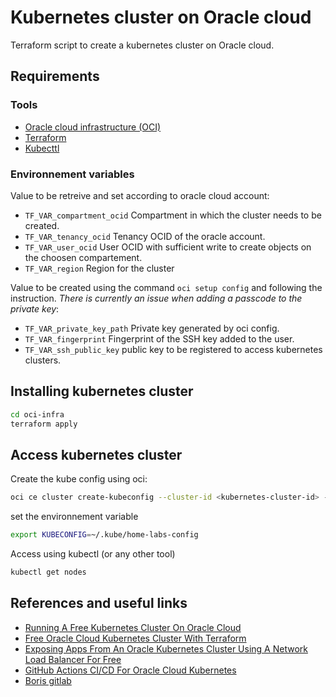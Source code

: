 # Kubernetes cluster on Oracle cloud

Terraform script to create a kubernetes cluster on Oracle cloud.

## Requirements 

### Tools

- [Oracle cloud infrastructure (OCI)](https://docs.oracle.com/en-us/iaas/Content/API/SDKDocs/cliinstall.htm#Quickstart)
- [Terraform](https://developer.hashicorp.com/terraform/tutorials/aws-get-started/install-cli)
- [Kubecttl](https://kubernetes.io/docs/tasks/tools/)

### Environnement variables

Value to be retreive and set according to oracle cloud account:

- ```TF_VAR_compartment_ocid``` Compartment in which the cluster needs to be created.
- ```TF_VAR_tenancy_ocid``` Tenancy OCID of the oracle account.
- ```TF_VAR_user_ocid``` User OCID with sufficient write to create objects on the choosen compartement. 
- ```TF_VAR_region``` Region for the cluster

Value to be created using the command ```oci setup config``` and following the instruction. *There is currently an issue when adding a passcode to the private key*:

- ```TF_VAR_private_key_path``` Private key generated by oci config.
- ```TF_VAR_fingerprint``` Fingerprint of the SSH key added to the user.
- ```TF_VAR_ssh_public_key``` public key to be registered to access kubernetes clusters.

## Installing kubernetes cluster 

```sh
cd oci-infra
terraform apply
```

## Access kubernetes cluster
Create the kube config using oci:
```sh 
oci ce cluster create-kubeconfig --cluster-id <kubernetes-cluster-id> --file ~/.kube/home-labs-config --region <region> --token-version 2.0.0 --kube-endpoint PUBLIC_ENDPOINT
```
set the environnement variable
```sh
export KUBECONFIG=~/.kube/home-labs-config
```
Access using kubectl (or any other tool)
```sh
kubectl get nodes
```

## References and useful links
- [Running A Free Kubernetes Cluster On Oracle Cloud](https://arnoldgalovics.com/free-kubernetes-oracle-cloud/)
- [Free Oracle Cloud Kubernetes Cluster With Terraform](https://arnoldgalovics.com/oracle-cloud-kubernetes-terraform/)
- [Exposing Apps From An Oracle Kubernetes Cluster Using A Network Load Balancer For Free](https://arnoldgalovics.com/oracle-kubernetes-free-network-load-balancer/)
- [GitHub Actions CI/CD For Oracle Cloud Kubernetes](https://arnoldgalovics.com/github-actions-oracle-cloud-kubernetes/)
- [Boris gitlab](https://gitlab.com/lam-bo-home-labs/oracle-cloud-infra-terraform)
